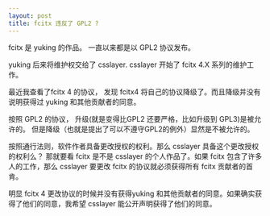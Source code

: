 ```yaml
---
layout: post
title: fcitx 违反了 GPL2 ?
---
```


fcitx 是 yuking 的作品。 一直以来都是以 GPL2 协议发布。

yuking 后来将维护权交给了 csslayer. csslayer 开始了 fcitx 4.X 系列的维护工作。

最近我查看了fcitx 4 的协议， 发现 fcitx4 将自己的协议降级了。而且降级并没有说明获得过 yuking 和其他贡献者的同意。

按照 GPL2 的协议， 升级(就是变得比GPL2 还要严格，比如升级到 GPL3)是被允许的。 但是降级（也就是提出了可以不遵守GPL2的例外）显然是不被允许的。

按照通行法则，软件作者具备更改授权的权利。那么 csslayer 具备这个更改授权的权利么？
那就要看 fcitx 是不是 csslayer 的个人作品了。如果 fcitx 包含了许多人的工作，那么 csslayer 要更改 fcitx 的协议就必须获得所有 fcitx 贡献者的首肯。

明显 fcitx 4 更改协议的时候并没有获得yuking 和其他贡献者的同意。如果确实获得了他们的同意，我希望 csslayer 能公开声明获得了他们的同意。



